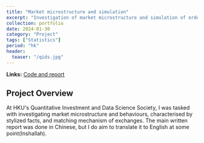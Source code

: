```yaml
---
title: "Market microstructure and simulation"
excerpt: "Investigation of market microstructure and simulation of order book dynamics."
collection: portfolio
date: 2024-01-30
category: "Project"
tags: ["Statistics"]
period: "hk"
header:
  teaser: "/qids.jpg"
---
```

**Links:** [Code and report](https://github.com/BienBienBuen/QIDS_Research)

## Project Overview

At HKU's Quantitative Investment and Data Science Society, I was tasked with investigating market microstructure and behaviours, characterised by stylized facts, and matching mechanism of exchanges. The main written report was done in Chinese, but I do aim to translate it to English at some point(Inshallah). 

 